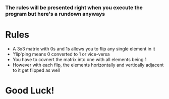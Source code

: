 ### The rules will be presented right when you execute the program but here's a rundown anyways
# Rules
- A 3x3 matrix with 0s and 1s allows you to flip any single element in it
- 'flip'ping means 0 converted to 1 or vice-versa
- You have to covnert the matrix into one with all elements being 1
- However with each flip, the elements horizontally and vertically adjacent to it get flipped as well

# Good Luck!
